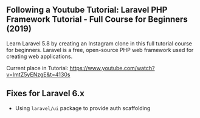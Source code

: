 ## Following a Youtube Tutorial: Laravel PHP Framework Tutorial - Full Course for Beginners (2019)

Learn Laravel 5.8 by creating an Instagram clone in this full tutorial course for beginners. Laravel is a free, open-source PHP web framework used for creating web applications.

Current place in Tutorial: https://www.youtube.com/watch?v=ImtZ5yENzgE&t=4130s

## Fixes for Laravel 6.x

* Using `laravel/ui` package to provide auth scaffolding
